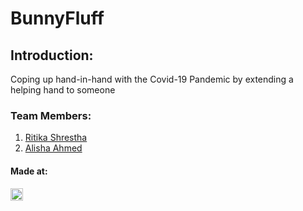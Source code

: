 
# BunnyFluff

## Introduction:
Coping up hand-in-hand with the Covid-19 Pandemic by extending a helping hand to someone

### Team Members:
1) [Ritika Shrestha](https://github.com/RitikaShrestha-me)
2) [ Alisha Ahmed](https://github.com/Alisha-Ahmed)
 
#### Made at:
<a href="https://hack36.com"> <img src="http://bit.ly/BuiltAtHack36" height=20px> </a>